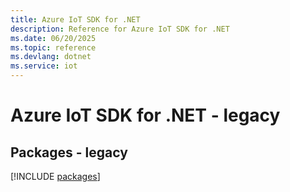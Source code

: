 ```yaml
---
title: Azure IoT SDK for .NET
description: Reference for Azure IoT SDK for .NET
ms.date: 06/20/2025
ms.topic: reference
ms.devlang: dotnet
ms.service: iot
---
```

# Azure IoT SDK for .NET - legacy
## Packages - legacy
[!INCLUDE [packages](iot-index.md)]